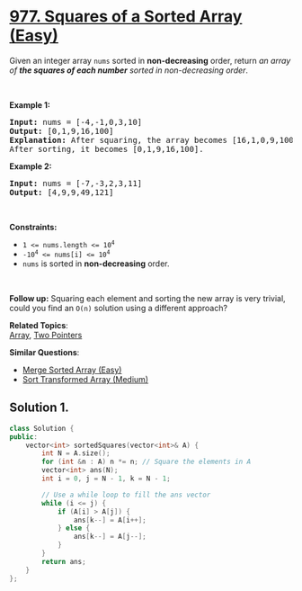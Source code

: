 # [977. Squares of a Sorted Array (Easy)](https://leetcode.com/problems/squares-of-a-sorted-array/)

<p>Given an integer array <code>nums</code> sorted in <strong>non-decreasing</strong> order, return <em>an array of <strong>the squares of each number</strong> sorted in non-decreasing order</em>.</p>

<p>&nbsp;</p>
<p><strong>Example 1:</strong></p>

<pre><strong>Input:</strong> nums = [-4,-1,0,3,10]
<strong>Output:</strong> [0,1,9,16,100]
<strong>Explanation:</strong> After squaring, the array becomes [16,1,0,9,100].
After sorting, it becomes [0,1,9,16,100].
</pre>

<p><strong>Example 2:</strong></p>

<pre><strong>Input:</strong> nums = [-7,-3,2,3,11]
<strong>Output:</strong> [4,9,9,49,121]
</pre>

<p>&nbsp;</p>
<p><strong>Constraints:</strong></p>

<ul>
	<li><code><span>1 &lt;= nums.length &lt;= </span>10<sup>4</sup></code></li>
	<li><code>-10<sup>4</sup> &lt;= nums[i] &lt;= 10<sup>4</sup></code></li>
	<li><code>nums</code> is sorted in <strong>non-decreasing</strong> order.</li>
</ul>

<p>&nbsp;</p>
<strong>Follow up:</strong> Squaring each element and sorting the new array is very trivial, could you find an <code>O(n)</code> solution using a different approach?

**Related Topics**:  
[Array](https://leetcode.com/tag/array/), [Two Pointers](https://leetcode.com/tag/two-pointers/)

**Similar Questions**:
* [Merge Sorted Array (Easy)](https://leetcode.com/problems/merge-sorted-array/)
* [Sort Transformed Array (Medium)](https://leetcode.com/problems/sort-transformed-array/)

## Solution 1.

```cpp
class Solution {
public:
    vector<int> sortedSquares(vector<int>& A) {
        int N = A.size();
        for (int &n : A) n *= n; // Square the elements in A
        vector<int> ans(N);
        int i = 0, j = N - 1, k = N - 1;

        // Use a while loop to fill the ans vector
        while (i <= j) {
            if (A[i] > A[j]) {
                ans[k--] = A[i++];
            } else {
                ans[k--] = A[j--];
            }
        }
        return ans;
    }
};

```
